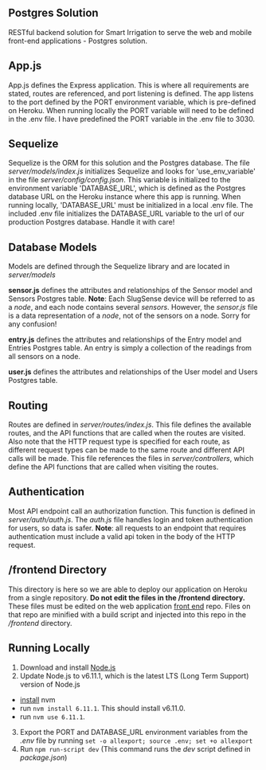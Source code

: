 ## Postgres Solution

RESTful backend solution for Smart Irrigation to serve the web and mobile front-end applications - Postgres solution.

## App.js

App.js defines the Express application. This is where all requirements are stated, routes are referenced, and port listening is defined. The app listens to the port defined by the PORT environment variable, which is pre-defined on Heroku. When running locally the PORT variable will need to be defined in the .env file. I have predefined the PORT variable in the .env file to 3030.

## Sequelize

Sequelize is the ORM for this solution and the Postgres database. The file *server/models/index.js* initializes Sequelize and looks for 'use\_env\_variable' in the file *server/config/config.json*. This variable is initialized to the environment variable 'DATABASE\_URL', which is defined as the Postgres database URL on the Heroku instance where this app is running. When running locally, 'DATABASE\_URL' must be initialized in a local .env file. The included .env file initializes the DATABASE_URL variable to the url of our production Postgres database. Handle it with care!

## Database Models

Models are defined through the Sequelize library and are located in *server/models*

**sensor.js** defines the attributes and relationships of the Sensor model and Sensors Postgres table. **Note**: Each SlugSense device will be referred to as a *node*, and each node contains several *sensors*. However, the *sensor.js* file is a data representation of a *node*, not of the sensors on a node. Sorry for any confusion!

**entry.js** defines the attributes and relationships of the Entry model and Entries Postgres table. An entry is simply a collection of the readings from all sensors on a node. 

**user.js** defines the attributes and relationships of the User model and Users Postgres table.

## Routing

Routes are defined in *server/routes/index.js*. This file defines the available routes, and the API functions that are called when the routes are visited. Also note that the HTTP request type is specified for each route, as different request types can be made to the same route and different API calls will be made. This file references the files in *server/controllers*, which define the API functions that are called when visiting the routes.

## Authentication

Most API endpoint call an authorization function. This function is defined in *server/auth/auth.js*. The *auth.js* file handles login and token authentication for users, so data is safer. **Note**: all requests to an endpoint that requires authentication must include a valid api token in the body of the HTTP request. 

## /frontend Directory

This directory is here so we are able to deploy our application on Heroku from a single repository. **Do not edit the files in the /frontend directory.** These files must be edited on the web application [front end](https://github.com/Ewocker/SmartIrrigation-Webapp) repo. Files on that repo are minified with a build script and injected into this repo in the */frontend* directory. 

## Running Locally

1. Download and install [Node.js]( https://nodejs.org/en/download/)
2. Update Node.js to v6.11.1, which is the latest LTS (Long Term Support) version of Node.js
 - [install](https://github.com/creationix/nvm#installation) nvm
 - run `nvm install 6.11.1`. This should install v6.11.0.
 - run `nvm use 6.11.1`.

3. Export the PORT and DATABASE_URL environment variables from the *.env* file by running `set -o allexport; source .env; set +o allexport`
4. Run `npm run-script dev` (This command runs the *dev* script defined in *package.json*)
